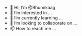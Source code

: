 - 👋 Hi, I’m @Bhumikaag
- 👀 I’m interested in ...
- 🌱 I’m currently learning ...
- 💞️ I’m looking to collaborate on ...
- 📫 How to reach me ...

<!---
Bhumikaag/Bhumikaag is a ✨ special ✨ repository because its `README.md` (this file) appears on your GitHub profile.
You can click the Preview link to take a look at your changes.
--->
